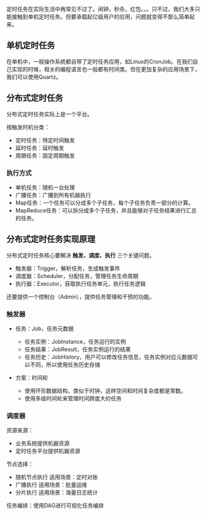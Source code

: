 定时任务在实际生活中再常见不过了。闹钟，秒杀，红包。。。只不过，我们大多只能接触到单机定时任务。但要承载起亿级用户的应用，问题就变得不那么简单起来。

## 单机定时任务

在单机中，一般操作系统都自带了定时任务应用，如Linux的CronJob。在我们自己实现的时候，相关的编程语言也一般都有时间类。但在更加复杂的应用场景下，我们可以使用Quartz。

## 分布式定时任务

分布式定时任务实际上是一个平台。

按触发时机分类：

- 定时任务：特定时间触发
- 延时任务：延时触发
- 周期任务：固定周期触发

### 执行方式

- 单机任务：随机一台处理
- 广播任务：广播到所有机器执行
- Map任务：一个任务可以分成多个子任务，每个子任务负责一部分的计算。
- MapReduce任务：可以拆分成多个子任务，并且能够对子任务结果进行汇总的任务。

## 分布式定时任务实现原理

分布式定时任务核心要解决 **触发、调度、执行** 三个关键问题。

- 触发器：Trigger，解析任务，生成触发事件
- 调度器：Scheduler，分配任务，管理任务生命周期
- 执行器：Executor，获取执行任务单元，执行任务逻辑

还要提供一个控制台（Admin），提供任务管理和干预的功能。

### 触发器

- 任务：Job，任务元数据
	- 任务实例：JobInstance，任务运行的实例
	- 任务结果：JobResult，任务实例运行的结果
	- 任务历史：JobHistory，用户可以修改任务信息，任务实例对应元数据可以不同，所以使用任务历史存储

- 方案：时间轮
	- 使用环形数据结构，类似于时钟，这样空间和时间复杂度都是常数。
	- 使用多级时间轮来管理时间跨度大的任务

### 调度器

资源来源：
- 业务系统提供机器资源
- 定时任务平台提供机器资源

节点选择：
- 随机节点执行 适用场景：定时对账
- 广播执行 适用场景：批量运维
- 分片执行 适用场景：海量日志统计

任务编排：使用DAG进行可视化任务编排

